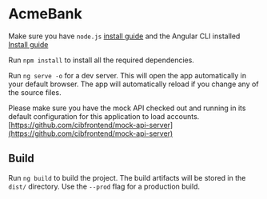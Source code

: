 # AcmeBank

Make sure you have `node.js` [install guide](https://nodejs.org/en/) and the Angular CLI installed [Install guide](https://angular.io/guide/setup-local)

Run `npm install` to install all the required dependencies.

Run `ng serve -o` for a dev server. This will open the app automatically in your default browser. The app will automatically reload if you change any of the source files.

Please make sure you have the mock API checked out and running in its default configuration for this application to load accounts. [https://github.com/cibfrontend/mock-api-server](https://github.com/cibfrontend/mock-api-server)

## Build

Run `ng build` to build the project. The build artifacts will be stored in the `dist/` directory. Use the `--prod` flag for a production build.
